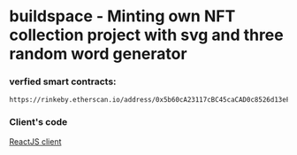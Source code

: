 # buildspace - Minting own NFT collection project with svg and three random word generator



### verfied smart contracts:
```
https://rinkeby.etherscan.io/address/0x5b60cA23117cBC45caCAD0c8526d13eF30c07B22
```

### Client's code
[ReactJS client](https://github.com/ass77/buildspace-nft-client)